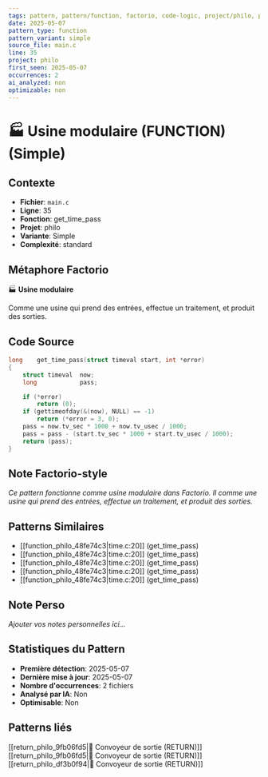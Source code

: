 ```yaml
---
tags: pattern, pattern/function, factorio, code-logic, project/philo, pattern/variant/simple
date: 2025-05-07
pattern_type: function
pattern_variant: simple
source_file: main.c
line: 35
project: philo
first_seen: 2025-05-07
occurrences: 2
ai_analyzed: non
optimizable: non
---
```


# 🏭 Usine modulaire (FUNCTION) (Simple)

## Contexte
- **Fichier**: `main.c`
- **Ligne**: 35
- **Fonction**: get_time_pass
- **Projet**: philo
- **Variante**: Simple
- **Complexité**: standard

## Métaphore Factorio
🏭 **Usine modulaire**

Comme une usine qui prend des entrées, effectue un traitement, et produit des sorties.

## Code Source
```c
long	get_time_pass(struct timeval start, int *error)
{
	struct timeval	now;
	long			pass;

	if (*error)
		return (0);
	if (gettimeofday(&(now), NULL) == -1)
		return (*error = 3, 0);
	pass = now.tv_sec * 1000 + now.tv_usec / 1000;
	pass = pass - (start.tv_sec * 1000 + start.tv_usec / 1000);
	return (pass);
}
```

## Note Factorio-style
*Ce pattern fonctionne comme usine modulaire dans Factorio. Il comme une usine qui prend des entrées, effectue un traitement, et produit des sorties.*

## Patterns Similaires
- [[function_philo_48fe74c3|time.c:20]] (get_time_pass)
- [[function_philo_48fe74c3|time.c:20]] (get_time_pass)
- [[function_philo_48fe74c3|time.c:20]] (get_time_pass)
- [[function_philo_48fe74c3|time.c:20]] (get_time_pass)
- [[function_philo_48fe74c3|time.c:20]] (get_time_pass)

## Note Perso
*Ajouter vos notes personnelles ici...*

## Statistiques du Pattern
- **Première détection**: 2025-05-07
- **Dernière mise à jour**: 2025-05-07
- **Nombre d'occurrences**: 2 fichiers
- **Analysé par IA**: Non
- **Optimisable**: Non

## Patterns liés
[[return_philo_9fb06fd5|🚚 Convoyeur de sortie (RETURN)]]
[[return_philo_9fb06fd5|🚚 Convoyeur de sortie (RETURN)]]
[[return_philo_df3b0f94|🚚 Convoyeur de sortie (RETURN)]]
